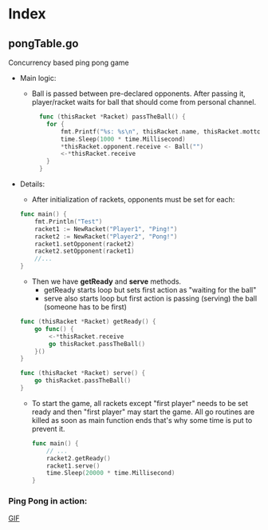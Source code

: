 # Index

## pongTable.go

Concurrency based ping pong game

* Main logic:
    * Ball is passed between pre-declared opponents. After passing it, player/racket waits for
    ball that should come from personal channel.
      ```go
        func (thisRacket *Racket) passTheBall() {
          for {
              fmt.Printf("%s: %s\n", thisRacket.name, thisRacket.motto)
              time.Sleep(1000 * time.Millisecond)
              *thisRacket.opponent.receive <- Ball("")
              <-*thisRacket.receive
          }
        }
      ```
      
* Details:
  
    * After initialization of rackets, opponents must be set for each:
    ```go
    func main() {
        fmt.Println("Test")
        racket1 := NewRacket("Player1", "Ping!")
        racket2 := NewRacket("Player2", "Pong!")
        racket1.setOpponent(racket2)
        racket2.setOpponent(racket1)
        //...
    }
    ```
  
    * Then we have **getReady** and **serve** methods. 
      * getReady starts loop but sets first action as "waiting for the ball"
      * serve also starts loop but first action is passing (serving) the ball (someone has to be first)
    ```go
    func (thisRacket *Racket) getReady() {
        go func() {
            <-*thisRacket.receive
            go thisRacket.passTheBall()
        }()
    }
  
    func (thisRacket *Racket) serve() {
        go thisRacket.passTheBall()
    }
    ```
  * To start the game, all rackets except "first player" needs to be set ready and then "first player"
    may start the game. All go routines are killed as soon as main function ends 
    that's why some time is put to prevent it.
    ```go
    func main() {
        // ...
        racket2.getReady()
        racket1.serve()
        time.Sleep(20000 * time.Millisecond)
    }
    ```
    
### Ping Pong in action:

[GIF](./pongv1.gif)
